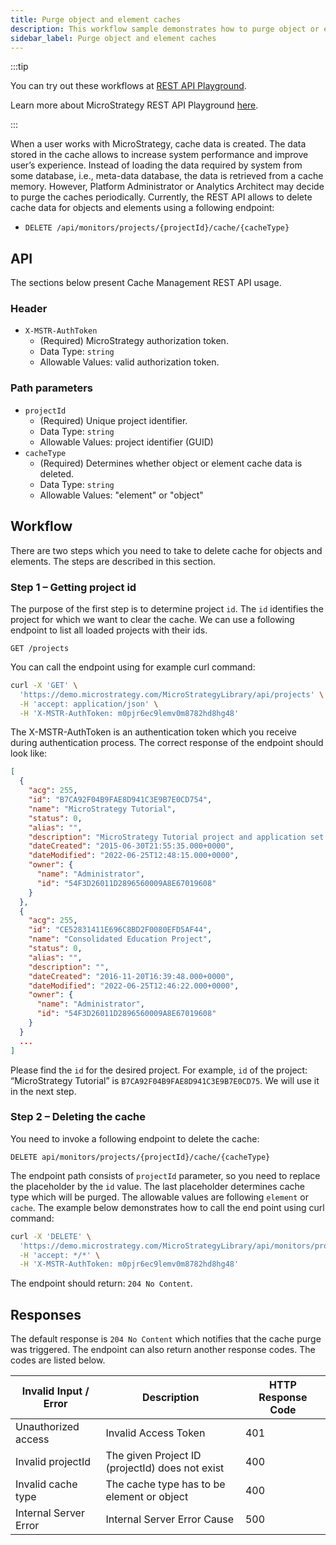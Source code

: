 ```yaml
---
title: Purge object and element caches
description: This workflow sample demonstrates how to purge object or element cache for a particular project.
sidebar_label: Purge object and element caches
---
```


<Available since="2021 Update 8" />

:::tip

You can try out these workflows at [REST API Playground](https://www.postman.com/microstrategysdk/workspace/microstrategy-rest-api/folder/16131298-7238f434-a209-45b1-a227-cba9887c20b4?ctx=documentation).

Learn more about MicroStrategy REST API Playground [here](/docs/getting-started/playground.md).

:::

When a user works with MicroStrategy, cache data is created. The data stored in the cache allows to increase system performance and improve user’s experience. Instead of loading the data required by system from some database, i.e., meta-data database, the data is retrieved from a cache memory. However, Platform Administrator or Analytics Architect may decide to purge the caches periodically. Currently, the REST API allows to delete cache data for objects and elements using a following endpoint:

- `DELETE /api/monitors/projects/{projectId}/cache/{cacheType}`

## API

The sections below present Cache Management REST API usage.

### Header

- `X-MSTR-AuthToken`
  - (Required) MicroStrategy authorization token.
  - Data Type: `string`
  - Allowable Values: valid authorization token.

### Path parameters

- `projectId`
  - (Required) Unique project identifier.
  - Data Type: `string`
  - Allowable Values: project identifier (GUID)
- `cacheType`
  - (Required) Determines whether object or element cache data is deleted.
  - Data Type: `string`
  - Allowable Values: "element" or "object"

## Workflow

There are two steps which you need to take to delete cache for objects and elements. The steps are described in this section.

### Step 1 – Getting project id

The purpose of the first step is to determine project `id`. The `id` identifies the project for which we want to clear the cache. We can use a following endpoint to list all loaded projects with their ids.

`GET /projects`

You can call the endpoint using for example curl command:

```bash
curl -X 'GET' \
  'https://demo.microstrategy.com/MicroStrategyLibrary/api/projects' \
  -H 'accept: application/json' \
  -H 'X-MSTR-AuthToken: m0pjr6ec9lemv0m8782hd8hg48'

```

The X-MSTR-AuthToken is an authentication token which you receive during authentication process. The correct response of the endpoint should look like:

```json
[
  {
    "acg": 255,
    "id": "B7CA92F04B9FAE8D941C3E9B7E0CD754",
    "name": "MicroStrategy Tutorial",
    "status": 0,
    "alias": "",
    "description": "MicroStrategy Tutorial project and application set designed to illustrate the platform's rich functionality. The theme is an Electronics, Books, Movies and Music store. Employees, Inventory, Finance, Product Sales and Suppliers are analyzed.",
    "dateCreated": "2015-06-30T21:55:35.000+0000",
    "dateModified": "2022-06-25T12:48:15.000+0000",
    "owner": {
      "name": "Administrator",
      "id": "54F3D26011D2896560009A8E67019608"
    }
  },
  {
    "acg": 255,
    "id": "CE52831411E696C8BD2F0080EFD5AF44",
    "name": "Consolidated Education Project",
    "status": 0,
    "alias": "",
    "description": "",
    "dateCreated": "2016-11-20T16:39:48.000+0000",
    "dateModified": "2022-06-25T12:46:22.000+0000",
    "owner": {
      "name": "Administrator",
      "id": "54F3D26011D2896560009A8E67019608"
    }
  }
  ...
]
```

Please find the `id` for the desired project. For example, `id` of the project: “MicroStrategy Tutorial” is `B7CA92F04B9FAE8D941C3E9B7E0CD75`. We will use it in the next step.

### Step 2 – Deleting the cache

You need to invoke a following endpoint to delete the cache:

`DELETE api/monitors/projects/{projectId}/cache/{cacheType}`

The endpoint path consists of `projectId` parameter, so you need to replace the placeholder by the `id` value. The last placeholder determines cache type which will be purged. The allowable values are following `element` or `cache`. The example below demonstrates how to call the end point using curl command:

```bash
curl -X 'DELETE' \
  'https://demo.microstrategy.com/MicroStrategyLibrary/api/monitors/projects/B7CA92F04B9FAE8D941C3E9B7E0CD754/cache/element' \
  -H 'accept: */*' \
  -H 'X-MSTR-AuthToken: m0pjr6ec9lemv0m8782hd8hg48'
```

The endpoint should return: `204 No Content`.

## Responses

The default response is `204 No Content` which notifies that the cache purge was triggered. The endpoint can also return another response codes. The codes are listed below.

| Invalid Input / Error | Description                                     | HTTP Response Code |
| --------------------- | ----------------------------------------------- | ------------------ |
| Unauthorized access   | Invalid Access Token                            | 401                |
| Invalid projectId     | The given Project ID (projectId) does not exist | 400                |
| Invalid cache type    | The cache type has to be element or object      | 400                |
| Internal Server Error | Internal Server Error Cause                     | 500                |
